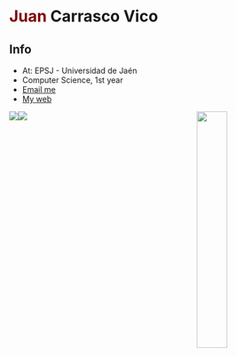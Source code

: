 <h1><strong style="color:maroon">Juan</strong> Carrasco Vico</h1>

<summary display:inline;float:right; ><h2>Info</h2></summary>
<ul>
  <li>At: EPSJ - Universidad de Jaén</li>
  <li>Computer Science, 1st year</li>
  <li><a href="mailto:jcv00036@red.ujaen.es?subject=An interesting subject&body=Your message">Email me</a></li>
  <li><a href="jcv00036.github.io">My web</a></li>
</ul>

<img src = "https://i.imgur.com/sdK61rZ.gif" width="33%" align=right>

<div align="left">
  <div style="display: flex; align-items: flex-start;">
    <img src="https://github-readme-stats.vercel.app/api?username=jcv00036&show_icons=true&title_color=ffffff&icon_color=34abeb&text_color=daf7dc&bg_color=151515" />
    <img src="https://github-readme-stats.vercel.app/api/top-langs/?username=jcv00036&layout=compact&show_icons=true&title_color=ffffff&icon_color=34abeb&text_color=daf7dc&bg_color=151515"/>
  </div>
</div>

